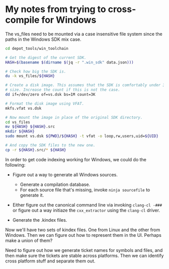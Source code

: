 # My notes from trying to cross-compile for Windows

The vs_files need to be mounted via a case insensitive file system since the
paths in the Windows SDK mix case.

```sh
cd depot_tools/win_toolchain

# Get the digest of the current SDK.
HASH=$(basename $(dirname $(jq -r ".win_sdk" data.json)))

# Check how big the SDK is.
du -k vs_files/${HASH}

# Create a disk image. This assumes that the SDK is comfortably under 3G in
# size. Increase the count if this is not the case.
dd if=/dev/zero of=vs.dsk bs=1M count=3K

# Format the disk image using VFAT.
mkfs.vfat vs.dsk

# Now mount the image in place of the original SDK directory.
cd vs_files
mv ${HASH} ${HASH}.src
mkdir ${HASH}
sudo mount vs.dsk ${PWD}/${HASH} -t vfat -o loop,rw,users,uid=${UID}

# And copy the SDK files to the new one.
cp -r ${HASH}.src/* ${HASH}
```

In order to get code indexing working for Windows, we could do the following:

* Figure out a way to generate all Windows sources.

  - Generate a compilation database.
  - For each source file that's missing, invoke `ninja sourcefile` to generate
    it.

* Either figure out the canonical command line via invoking `clang-cl -###` or
  figure out a way initiaze the `cxx_extractor` using the `clang-cl` driver.

* Generate the .kindex files.

Now we'll have two sets of kindex files. One from Linux and the other from
Windows. Then we can figure out how to represent them in the UI. Perhaps make a
union of them?

Need to figure out how we generate ticket names for symbols and files, and then
make sure the tickets are stable across platforms. Then we can identify cross
platform stuff and separate them out.

